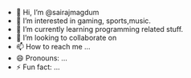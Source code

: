 - 👋 Hi, I’m @sairajmagdum
- 👀 I’m interested in gaming, sports,music.
- 🌱 I’m currently learning programming related stuff.
- 💞️ I’m looking to collaborate on 
- 📫 How to reach me ...
- 😄 Pronouns: ...
- ⚡ Fun fact: ...

<!---
sairajmagdum/sairajmagdum is a ✨ special ✨ repository because its `README.md` (this file) appears on your GitHub profile.
You can click the Preview link to take a look at your changes.
--->
